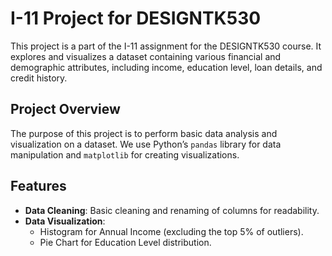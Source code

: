 # I-11 Project for DESIGNTK530

This project is a part of the I-11 assignment for the DESIGNTK530 course. It explores and visualizes a dataset containing various financial and demographic attributes, including income, education level, loan details, and credit history.

## Project Overview

The purpose of this project is to perform basic data analysis and visualization on a dataset. We use Python’s `pandas` library for data manipulation and `matplotlib` for creating visualizations.

## Features

- **Data Cleaning**: Basic cleaning and renaming of columns for readability.
- **Data Visualization**:
  - Histogram for Annual Income (excluding the top 5% of outliers).
  - Pie Chart for Education Level distribution.
